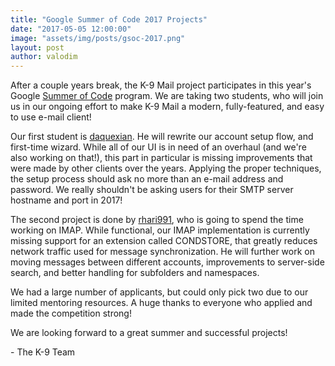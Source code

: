 ```yaml
---
title: "Google Summer of Code 2017 Projects"
date: "2017-05-05 12:00:00"
image: "assets/img/posts/gsoc-2017.png"
layout: post
author: valodim
---
```


After a couple years break, the K-9 Mail project participates in this year's
Google [Summer of Code](https://summerofcode.withgoogle.com) program. We are
taking two students, who will join us in our ongoing effort to make K-9 Mail a
modern, fully-featured, and easy to use e-mail client!

Our first student is [daquexian](https://github.com/daquexian). He will rewrite
our account setup flow, and first-time wizard. While all of our UI is in need
of an overhaul (and we're also working on that!), this part in particular is
missing improvements that were made by other clients over the years. Applying
the proper techniques, the setup process should ask no more than an e-mail
address and password. We really shouldn't be asking users for their SMTP server
hostname and port in 2017!

The second project is done by [rhari991](https://github.com/rhari991), who is
going to spend the time working on IMAP. While functional, our IMAP
implementation is currently missing support for an extension called CONDSTORE,
that greatly reduces network traffic used for message synchronization. He will
further work on moving messages between different accounts, improvements to
server-side search, and better handling for subfolders and namespaces.

We had a large number of applicants, but could only pick two due to our limited
mentoring resources. A huge thanks to everyone who applied and made the
competition strong!

We are looking forward to a great summer and successful projects!

 \- The K-9 Team
